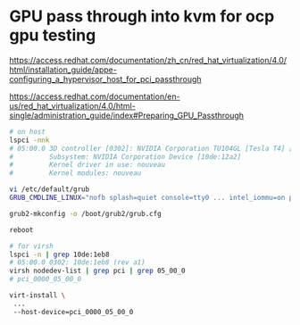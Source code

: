 # GPU pass through into kvm for ocp gpu testing


https://access.redhat.com/documentation/zh_cn/red_hat_virtualization/4.0/html/installation_guide/appe-configuring_a_hypervisor_host_for_pci_passthrough

https://access.redhat.com/documentation/en-us/red_hat_virtualization/4.0/html-single/administration_guide/index#Preparing_GPU_Passthrough


```bash
# on host
lspci -nnk
# 05:00.0 3D controller [0302]: NVIDIA Corporation TU104GL [Tesla T4] [10de:1eb8] (rev a1)
#         Subsystem: NVIDIA Corporation Device [10de:12a2]
#         Kernel driver in use: nouveau
#         Kernel modules: nouveau

vi /etc/default/grub
GRUB_CMDLINE_LINUX="nofb splash=quiet console=tty0 ... intel_iommu=on pci-stub.ids=10de:12a2,10de:1eb8 rdblacklist=nouveau"

grub2-mkconfig -o /boot/grub2/grub.cfg

reboot

# for virsh
lspci -n | grep 10de:1eb8
# 05:00.0 0302: 10de:1eb8 (rev a1)
virsh nodedev-list | grep pci | grep 05_00_0
# pci_0000_05_00_0

virt-install \
 ...
 --host-device=pci_0000_05_00_0
```


